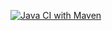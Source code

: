 [![Java CI with Maven](https://github.com/taransriv10/dle/actions/workflows/maven.yml/badge.svg)](https://github.com/taransriv10/dle/actions/workflows/maven.yml)
